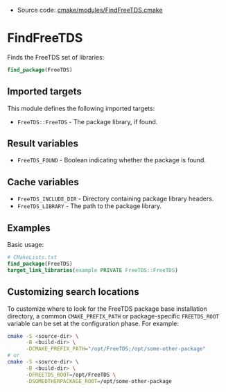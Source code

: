 <!-- This is auto-generated file. -->
* Source code: [cmake/modules/FindFreeTDS.cmake](https://github.com/petk/php-build-system/blob/master/cmake/cmake/modules/FindFreeTDS.cmake)

# FindFreeTDS

Finds the FreeTDS set of libraries:

```cmake
find_package(FreeTDS)
```

## Imported targets

This module defines the following imported targets:

* `FreeTDS::FreeTDS` - The package library, if found.

## Result variables

* `FreeTDS_FOUND` - Boolean indicating whether the package is found.

## Cache variables

* `FreeTDS_INCLUDE_DIR` - Directory containing package library headers.
* `FreeTDS_LIBRARY` - The path to the package library.

## Examples

Basic usage:

```cmake
# CMakeLists.txt
find_package(FreeTDS)
target_link_libraries(example PRIVATE FreeTDS::FreeTDS)
```

## Customizing search locations

To customize where to look for the FreeTDS package base
installation directory, a common `CMAKE_PREFIX_PATH` or
package-specific `FREETDS_ROOT` variable can be set at
the configuration phase. For example:

```sh
cmake -S <source-dir> \
      -B <build-dir> \
      -DCMAKE_PREFIX_PATH="/opt/FreeTDS;/opt/some-other-package"
# or
cmake -S <source-dir> \
      -B <build-dir> \
      -DFREETDS_ROOT=/opt/FreeTDS \
      -DSOMEOTHERPACKAGE_ROOT=/opt/some-other-package
```
